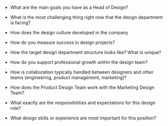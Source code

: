 
- What are the main goals you have as a Head of Design?
- What is the most challenging thing right now that the design department is facing? 
- How does the design culture developed in the company

- How do you measure success in design projects?

- How the target design department structure looks like? What is unique? 

- How do you support professional growth within the design team?

- How is collaboration typically handled between designers and other teams (engineering, product management, marketing)?
- How does the Product Design Team work with the Marketing Design Team?


- What exactly are the responsibilities and expectations for this design role?
- What design skills or experience are most important for this position?


